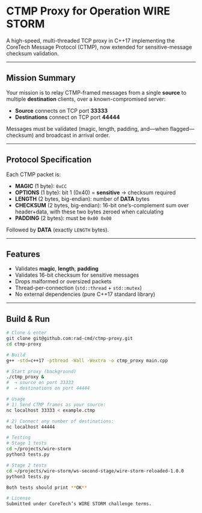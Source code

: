# CTMP Proxy for Operation WIRE STORM

A high-speed, multi-threaded TCP proxy in C++17 implementing the CoreTech Message Protocol (CTMP), now extended for sensitive-message checksum validation.

---

## Mission Summary

Your mission is to relay CTMP-framed messages from a single **source** to multiple **destination** clients, over a known-compromised server:

- **Source** connects on TCP port **33333**  
- **Destinations** connect on TCP port **44444**

Messages must be validated (magic, length, padding, and—when flagged—checksum) and broadcast in arrival order.

---

## Protocol Specification

Each CTMP packet is:

- **MAGIC** (1 byte): `0xCC`  
- **OPTIONS** (1 byte): bit 1 (0x40) = **sensitive** → checksum required  
- **LENGTH** (2 bytes, big-endian): number of **DATA** bytes  
- **CHECKSUM** (2 bytes, big-endian): 16-bit one’s-complement sum over header+data, with these two bytes zeroed when calculating  
- **PADDING** (2 bytes): must be `0x00 0x00`  

Followed by **DATA** (exactly `LENGTH` bytes).

---

## Features

- Validates **magic**, **length**, **padding**  
- Validates 16-bit checksum for sensitive messages  
- Drops malformed or oversized packets  
- Thread-per-connection (`std::thread` + `std::mutex`)  
- No external dependencies (pure C++17 standard library)  

---

## Build & Run

```bash
# Clone & enter
git clone git@github.com:rad-cmd/ctmp-proxy.git
cd ctmp-proxy

# Build
g++ -std=c++17 -pthread -Wall -Wextra -o ctmp_proxy main.cpp

# Start proxy (background)
./ctmp_proxy &
#  → source on port 33333
#  → destinations on port 44444

# Usage
# 1) Send CTMP frames as your source:
nc localhost 33333 < example.ctmp

# 2) Connect any number of destinations:
nc localhost 44444

# Testing
# Stage 1 tests
cd ~/projects/wire-storm
python3 tests.py

# Stage 2 tests
cd ~/projects/wire-storm/ws-second-stage/wire-storm-reloaded-1.0.0
python3 tests.py

Both tests should print **OK**

# License
Submitted under CoreTech’s WIRE STORM challenge terms. 
